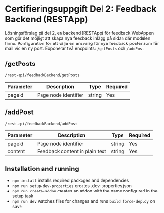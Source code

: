 # Certifieringsuppgift Del 2: Feedback Backend (RESTApp)

Lösningsförslag på del 2, en backend (RESTApp) för feedback WebAppen som gör det möjligt att skapa nya feedback inlägg på sidan där modulen finns.
Konfiguration för att välja en ansvarig för nya feedback poster som får mail vid en ny post.
Exponerar två endpoints: `/getPosts` och `/addPost`

## /getPosts

`/rest-api/feedbackBackend/getPosts`

| Parameter | Description          | Type   | Required |
| --------- | -------------------- | ------ | -------- |
| pageId    | Page node identifier | string | Yes      |

## /addPost

`/rest-api/feedbackBackend/addPost`

| Parameter | Description                    | Type   | Required |
| --------- | ------------------------------ | ------ | -------- |
| pageId    | Page node identifier           | string | Yes      |
| content   | Feedback content in plain text | string | Yes      |

## Installation and running

- `npm install` installs required packages and dependencies
- `npm run setup-dev-properties` creates .dev-properties.json
- `npm run create-addon` creates an addon with the name configured in the setup task
- `npm run dev` watches files for changes and runs `build force-deploy` on save
